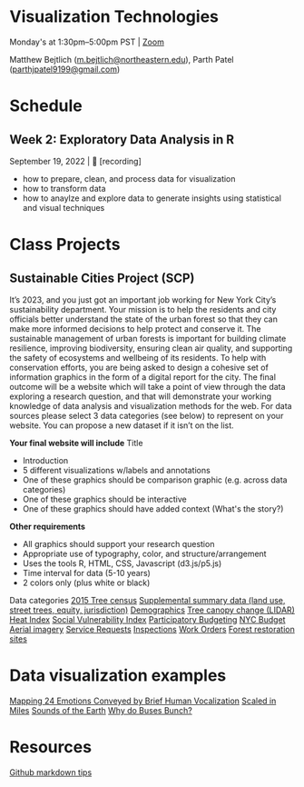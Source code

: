 
# Visualization Technologies

Monday's at 1:30pm–5:00pm PST | [Zoom](https://northeastern.zoom.us/j/96847986013)


Matthew Bejtlich (m.bejtlich@northeastern.edu),
Parth Patel (parthjpatel9199@gmail.com)


# Schedule

## Week 2: Exploratory Data Analysis in R
September 19, 2022  |  🎥 [recording]
- how to prepare, clean, and process data for visualization 
- how to transform data 
- how to anaylze and explore data to generate insights using statistical and visual techniques  


# Class Projects

## Sustainable Cities Project (SCP)

It’s 2023, and you just got an important job working for New York City’s sustainability department. Your mission is to help the residents and city officials better understand the state of the urban forest so that they can make more informed decisions to help protect and conserve it. The sustainable management of urban forests is important for building climate resilience, improving biodiversity, ensuring clean air quality, and supporting the safety of ecosystems and wellbeing of its residents. To help with conservation efforts, you are being asked to design a cohesive set of information graphics in the form of a digital report for the city. The final outcome will be a website which will take a point of view through the data exploring a research question, and that will demonstrate your working knowledge of data analysis and visualization methods for the web. For data sources please select 3 data categories (see below) to represent on your website. You can propose a new dataset if it isn’t on the list.

**Your final website will include** 
Title 
- Introduction 
- 5 different visualizations w/labels and annotations
- One of these graphics should be comparison graphic (e.g. across data categories)
- One of these graphics should be interactive
- One of these graphics should have added context (What's the story?)
	
**Other requirements** 
- All graphics should support your research question 
- Appropriate use of typography, color, and structure/arrangement 
- Uses the tools R, HTML, CSS, Javascript (d3.js/p5.js)
- Time interval for data (5-10 years)
- 2 colors only (plus white or black)

Data categories
[2015 Tree census](https://data.cityofnewyork.us/Environment/2015-Street-Tree-Census-Tree-Data/uvpi-gqnh) 
[Supplemental summary data (land use, street trees, equity, jurisdiction)](https://zenodo.org/record/5210261#.Yx_TqezMLaU)
[Demographics](https://data.cityofnewyork.us/Social-Services/Demographics-by-Borough/6khm-nrue)
[Tree canopy change (LIDAR)](https://data.cityofnewyork.us/Environment/Tree-Canopy-Change-2010-2017-/by9k-vhck)
[Heat Index](https://www.health.ny.gov/environmental/weather/vulnerability_index/)
[Social Vulnerability Index](https://www.atsdr.cdc.gov/placeandhealth/svi/data_documentation_download.html)
[Participatory Budgeting](https://data.cityofnewyork.us/City-Government/Participatory-Budgeting-Projects/wwhr-5ven)
[NYC Budget](https://catalog.data.gov/dataset?res_format=CSV&publisher=data.cityofnewyork.us&tags=budget&organization=city-of-new-york)
[Aerial imagery](https://gis.ny.gov/gateway/mg/nysdop_download.cfm)
[Service Requests](https://data.cityofnewyork.us/Environment/Forestry-Service-Requests/mu46-p9is)
[Inspections](https://data.cityofnewyork.us/Environment/Forestry-Inspections/4pt5-3vv4) 
[Work Orders](https://data.cityofnewyork.us/Environment/Forestry-Work-Orders/bdjm-n7q4)
[Forest restoration sites](https://data.cityofnewyork.us/Environment/Forest-Restoration-Tracking/sivq-4tyd)


# Data visualization examples
[Mapping 24 Emotions Conveyed by Brief Human Vocalization](https://s3-us-west-1.amazonaws.com/vocs/map.html#modal) 
[Scaled in Miles](https://fathom.info/miles-web/)
[Sounds of the Earth](https://soundoftheearth.org/https://soundoftheearth.org/)
[Why do Buses Bunch?](https://setosa.io/bus/)

# Resources
[Github markdown tips](https://github.com/adam-p/markdown-here/wiki/Markdown-Cheatsheet)

